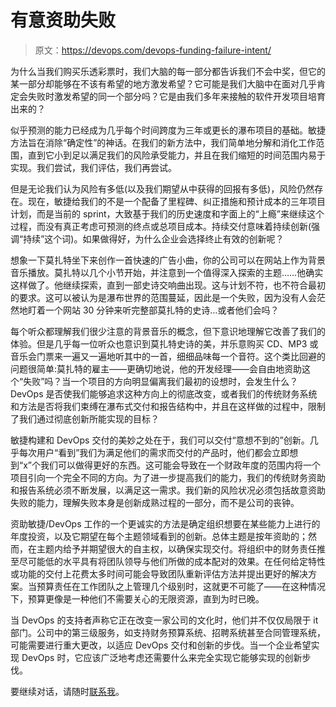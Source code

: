 # 有意资助失败

> 原文：<https://devops.com/devops-funding-failure-intent/>

为什么当我们购买乐透彩票时，我们大脑的每一部分都告诉我们不会中奖，但它的某一部分却能够在不该有希望的地方激发希望？它可能是我们大脑中在面对几乎肯定会失败时激发希望的同一个部分吗？它是由我们多年来接触的软件开发项目培育出来的？

似乎预测的能力已经成为几乎每个时间跨度为三年或更长的瀑布项目的基础。敏捷方法旨在消除“确定性”的神话。在我们的新方法中，我们简单地分解和消化工作范围，直到它小到足以满足我们的风险承受能力，并且在我们缩短的时间范围内易于实现。我们尝试，我们评估，我们再尝试。

但是无论我们认为风险有多低(以及我们期望从中获得的回报有多低)，风险仍然存在。现在，敏捷给我们的不是一个配备了里程碑、纠正措施和预计成本的三年项目计划，而是当前的 sprint，大致基于我们的历史速度和字面上的“上瘾”来继续这个过程，而没有真正考虑可预测的终点或总项目成本。持续交付意味着持续创新(强调“持续”这个词)。如果做得好，为什么企业会选择终止有效的创新呢？

想象一下莫扎特坐下来创作一首快速的广告小曲，你的公司可以在网站上作为背景音乐播放。莫扎特以几个小节开始，并注意到一个值得深入探索的主题……他确实这样做了。他继续探索，直到一部史诗交响曲出现。这与计划不符，也不符合最初的要求。这可以被认为是瀑布世界的范围蔓延，因此是一个失败，因为没有人会茫然地盯着一个网站 30 分钟来听完整部莫扎特的史诗…或者他们会吗？

每个听众都理解我们很少注意的背景音乐的概念，但下意识地理解它改善了我们的体验。但是几乎每一位听众也意识到莫扎特史诗的美，并乐意购买 CD、MP3 或音乐会门票来一遍又一遍地听其中的一首，细细品味每一个音符。这个类比回避的问题很简单:莫扎特的雇主——更确切地说，他的开发经理——会自由地资助这个“失败”吗？当一个项目的方向明显偏离我们最初的设想时，会发生什么？DevOps 是否使我们能够追求这种方向上的彻底改变，或者我们的传统财务系统和方法是否将我们束缚在瀑布式交付和报告结构中，并且在这样做的过程中，限制了我们通过彻底创新所能实现的目标？

敏捷构建和 DevOps 交付的美妙之处在于，我们可以交付“意想不到的”创新。几乎每次用户“看到”我们为满足他们的需求而交付的产品时，他们都会立即想到“x”个我们可以做得更好的东西。这可能会导致在一个财政年度的范围内将一个项目引向一个完全不同的方向。为了进一步提高我们的能力，我们的传统财务资助和报告系统必须不断发展，以满足这一需求。我们新的风险状况必须包括故意资助失败的能力，理解失败本身是创新成熟过程的一部分，而不是公司的丧钟。

资助敏捷/DevOps 工作的一个更诚实的方法是确定组织想要在某些能力上进行的年度投资，以及它期望在每个主题领域看到的创新。总体主题是按年资助的；然而，在主题内给予并期望很大的自主权，以确保实现交付。将组织中的财务责任推至尽可能低的水平具有将团队领导与他们所做的成本配对的效果。在任何给定特性或功能的交付上花费太多时间可能会导致团队重新评估方法并提出更好的解决方案。当预算责任在工作团队之上管理几个级别时，这就更不可能了——在这种情况下，预算更像是一种他们不需要关心的无限资源，直到为时已晚。

当 DevOps 的支持者声称它正在改变一家公司的文化时，他们并不仅仅局限于 it 部门。公司中的第三级服务，如支持财务预算系统、招聘系统甚至合同管理系统，可能需要进行重大更改，以适应 DevOps 交付和创新的步伐。当一个企业希望实现 DevOps 时，它应该广泛地考虑还需要什么来完全实现它能够实现的创新步伐。

要继续对话，请随时[联系我](http://kristian%2Enelson@hotmail.com/)。